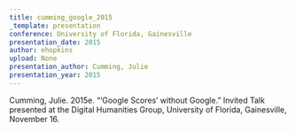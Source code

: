 ```yaml
---
title: cumming_google_2015
_template: presentation
conference: University of Florida, Gainesville
presentation_date: 2015
author: ehopkins
upload: None
presentation_author: Cumming, Julie
presentation_year: 2015
---
```

Cumming, Julie. 2015e. “‘Google Scores’ without Google.” Invited Talk presented at the Digital Humanities Group, University of Florida, Gainesville, November 16.
